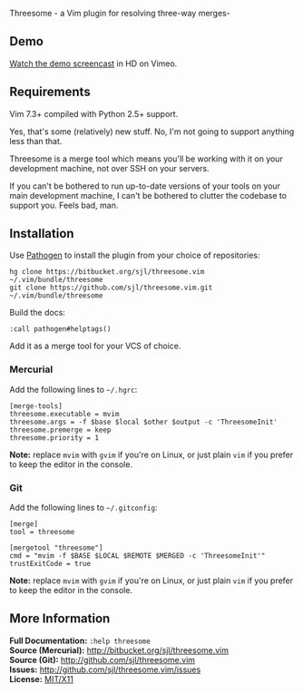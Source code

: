 Threesome - a Vim plugin for resolving three-way merges-

Demo
----

[Watch the demo screencast][screencast] in HD on Vimeo.

[screencast]: http://vimeo.com/25764692

Requirements
------------

Vim 7.3+ compiled with Python 2.5+ support.

Yes, that's some (relatively) new stuff.  No, I'm not going to support anything less
than that.

Threesome is a merge tool which means you'll be working with it on your development
machine, not over SSH on your servers.

If you can't be bothered to run up-to-date versions of your tools on your main
development machine, I can't be bothered to clutter the codebase to support you.
Feels bad, man.

Installation
------------

Use [Pathogen][] to install the plugin from your choice of repositories:

    hg clone https://bitbucket.org/sjl/threesome.vim ~/.vim/bundle/threesome
    git clone https://github.com/sjl/threesome.vim.git ~/.vim/bundle/threesome

[Pathogen]: http://www.vim.org/scripts/script.php?script_id=2332

Build the docs:

    :call pathogen#helptags()

Add it as a merge tool for your VCS of choice.

### Mercurial

Add the following lines to `~/.hgrc`:

    [merge-tools]
    threesome.executable = mvim
    threesome.args = -f $base $local $other $output -c 'ThreesomeInit'
    threesome.premerge = keep
    threesome.priority = 1

**Note:** replace `mvim` with `gvim` if you're on Linux, or just plain `vim` if you prefer to keep the editor in the console.

### Git

Add the following lines to `~/.gitconfig`:

    [merge]
    tool = threesome

    [mergetool "threesome"]
    cmd = "mvim -f $BASE $LOCAL $REMOTE $MERGED -c 'ThreesomeInit'"
    trustExitCode = true

**Note:** replace `mvim` with `gvim` if you're on Linux, or just plain `vim` if you prefer to keep the editor in the console.

More Information
----------------

**Full Documentation:** `:help threesome`  
**Source (Mercurial):** <http://bitbucket.org/sjl/threesome.vim>  
**Source (Git):** <http://github.com/sjl/threesome.vim>  
**Issues:** <http://github.com/sjl/threesome.vim/issues>  
**License:** [MIT/X11][license]

[license]: http://www.opensource.org/licenses/mit-license.php
